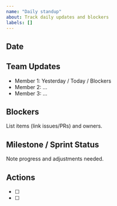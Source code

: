 ```yaml
---
name: "Daily standup"
about: Track daily updates and blockers
labels: []
---
```


## Date

## Team Updates
- Member 1: Yesterday / Today / Blockers
- Member 2: ...
- Member 3: ...

## Blockers
List items (link issues/PRs) and owners.

## Milestone / Sprint Status
Note progress and adjustments needed.

## Actions
- [ ]
- [ ]
